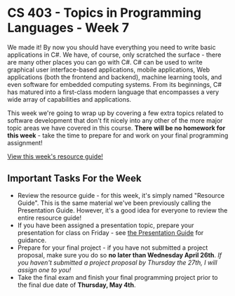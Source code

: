 # CS 403 - Topics in Programming Languages - Week 7

We made it! By now you should have everything you need to write basic applications in C#. We have, of course, only scratched the surface - there are many other places you can go with C#. C# can be used to write graphical user interface-based applications, mobile applications, Web applications (both the frontend and backend), machine learning tools, and even software for embedded computing systems. From its beginnings, C# has matured into a first-class modern language that encompasses a very wide array of capabilities and applications. 

This week we're going to wrap up by covering a few extra topics related to software development that don't fit nicely into any other of the more major topic areas we have covered in this course. **There will be no homework for this week** - take the time to prepare for and work on your final programming assignment!

[View this week's resource guide!](RESOURCES.md)

## Important Tasks For the Week

* Review the resource guide - for this week, it's simply named "Resource Guide". This is the same material we've been previously calling the Presentation Guide. However, it's a good idea for everyone to review the entire resource guide!
* If you have been assigned a presentation topic, prepare your presentation for class on Friday - see [the Presentation Guide](https://mnsu.learn.minnstate.edu/d2l/le/content/6192136/viewContent/59970825/View) for guidance.
* Prepare for your final project - if you have not submitted a project proposal, make sure you do so **no later than Wednesday April 26th**. *If you haven't submitted a project proposal by Thursday the 27th, I will assign one to you!*
* Take the final exam and finish your final programming project prior to the final due date of **Thursday, May 4th**. 

